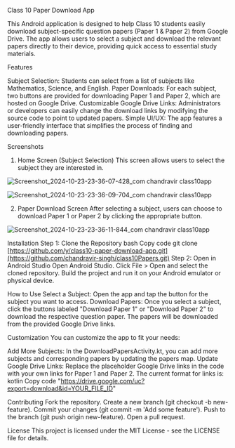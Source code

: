 Class 10 Paper Download App

This Android application is designed to help Class 10 students easily download subject-specific question papers (Paper 1 & Paper 2) from Google Drive. The app allows users to select a subject and download the relevant papers directly to their device, providing quick access to essential study materials.

Features

Subject Selection: Students can select from a list of subjects like Mathematics, Science, and English.
Paper Downloads: For each subject, two buttons are provided for downloading Paper 1 and Paper 2, which are hosted on Google Drive.
Customizable Google Drive Links: Administrators or developers can easily change the download links by modifying the source code to point to updated papers.
Simple UI/UX: The app features a user-friendly interface that simplifies the process of finding and downloading papers.

Screenshots

1. Home Screen (Subject Selection)
This screen allows users to select the subject they are interested in.

![Screenshot_2024-10-23-23-36-07-428_com chandravir class10app](https://github.com/user-attachments/assets/98f0805e-c26c-4a2d-8193-a528b18622c3)

![Screenshot_2024-10-23-23-36-09-704_com chandravir class10app](https://github.com/user-attachments/assets/acefa287-46ff-4e77-b60d-065446fec6ff)

2. Paper Download Screen
After selecting a subject, users can choose to download Paper 1 or Paper 2 by clicking the appropriate button.


![Screenshot_2024-10-23-23-36-11-844_com chandravir class10app](https://github.com/user-attachments/assets/2cb0bac6-5500-4710-9b7b-b2b41f17e5aa)


Installation
Step 1: Clone the Repository
bash
Copy code
git clone [https://github.com/y/class10-paper-download-app.git](https://github.com/chandravir-singh/class10Papers.git)
Step 2: Open in Android Studio
Open Android Studio.
Click File > Open and select the cloned repository.
Build the project and run it on your Android emulator or physical device.

How to Use
Select a Subject: Open the app and tap the button for the subject you want to access.
Download Papers: Once you select a subject, click the buttons labeled "Download Paper 1" or "Download Paper 2" to download the respective question paper. The papers will be downloaded from the provided Google Drive links.

Customization
You can customize the app to fit your needs:

Add More Subjects: In the DownloadPapersActivity.kt, you can add more subjects and corresponding papers by updating the papers map.
Update Google Drive Links: Replace the placeholder Google Drive links in the code with your own links for Paper 1 and Paper 2. The current format for links is:
kotlin
Copy code
"https://drive.google.com/uc?export=download&id=YOUR_FILE_ID"


Contributing
Fork the repository.
Create a new branch (git checkout -b new-feature).
Commit your changes (git commit -m 'Add some feature').
Push to the branch (git push origin new-feature).
Open a pull request.


License
This project is licensed under the MIT License - see the LICENSE file for details.

